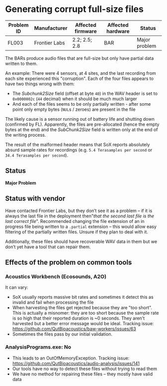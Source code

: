 # Generating corrupt full-size files

|Problem ID | Manufacturer | Affected firmware|Affected hardware | Status              |
|-----------|--------------|------------------|------------------|---------------------|
|FL003         |Frontier Labs |      2.2; 2.5; 2.8 | BAR            |   Major problem     |

The BARs produce audio files that are full-size but only have partial data
written to them.

An example: There were 4 sensors, at 4 sites, and the last recording from each
site experienced this "corruption". Each of the four files appears to have two
things wrong with them:

-   The _Subchunk2Size_ field (offset at byte `40`) in the WAV header is set to
    `0x0000002c` (`44` decimal) when it should be much much larger
-   And each of the files seems to be only partially written - after some
    point only empty bytes (`NUL`s / zeroes) are present in the file

The likely cause is a sensor running out of battery life and shutting down
(confirmed by FL). Apparently, the files are pre-allocated (hence the empty
bytes at the end) and the _SubChunk2Size_ field is written only at the end of the
writing process.

The result of the malformed header means that SoX reports absolutely absurd
sample rates for recordings (e.g. `5.4 Terasamples per second` or 
`34.4 Terasamples per second`).

## Status
**Major Problem**

## Status with vendor

Have contacted Frontier Labs, but they don’t see it as a problem
– if it is always the last file in the deployment then"_that the second last
file is the last correct file_". Recommended changing the file extension of an in
progress file being written to a `.partial` extension – this would allow easy
filtering of the partially written files. Unsure if they plan to deal with it.

Additionally, these files should have recoverable WAV data in them but we don’t
yet have a tool that can repair them.

## Effects of the problem on common tools
### Acoustics Workbench (Ecosounds, A2O)
It can vary:

-   SoX usually reports massive bit rates and sometimes it detect
    this as invalid and fail when processing the file
-   When harvesting the files get rejected because they are "too short".
    This is actually a misnomer: they are too short because the sample rate is so high that their reported duration is ~0 seconds. They aren't harvested but a better error message would be ideal. Tracking issue:
    <https://github.com/QutBioacoustics/baw-workers/issues/63>
-   Sometimes the files pass by our initial validation. 

### AnalysisPrograms.exe: **No**
- This leads to an OutOfMemoryException. Tracking issue:
    <https://github.com/QutBioacoustics/audio-analysis/issues/141>
-  Our tools have no way to detect these files without trying to read them
-  We have no method for repairing these files – they mostly have valid
    data


